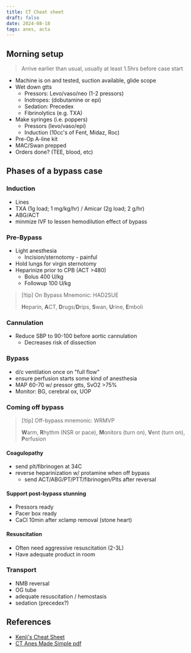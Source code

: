 ```yaml
---
title: CT Cheat sheet
draft: false
date: 2024-08-18
tags: anes, acta
---
```


## Morning setup
> Arrive earlier than usual, usually at least 1.5hrs before case start

- Machine is on and tested, suction available, glide scope
- Wet down gtts
  - Pressors: Levo/vaso/neo (1-2 pressors)
  - Inotropes: (dobutamine or epi)
  - Sedation: Precedex
  - Fibrinolytics (e.g. TXA)
- Make syringes (i.e. poppers)
  - Pressors (levo/vaso/epi)
  - Induction (10cc's of Fent, Midaz, Roc)
- Pre-Op A-line kit
- MAC/Swan prepped
- Orders done? (TEE, blood, etc)

## Phases of a bypass case

### Induction
- Lines
- TXA (1g load; 1 mg/kg/hr) / Amicar (2g  load; 2 g/hr)
- ABG/ACT
- minmize IVF to lessen hemodilution effect of bypass

### Pre-Bypass
- Light anesthesia
  - Incision/sternotomy - painful
- Hold lungs for virgin sternotomy
- Heparinize prior to CPB (ACT >480)
  - Bolus 400 U/kg
  - Followup 100 U/kg

> [!tip] On Bypass Mnemonic: HAD2SUE
> 
> **H**eparin, **A**CT, **D**rugs/**D**rips, **S**wan, **U**rine, **E**mboli

### Cannulation
- Reduce SBP to 90-100 before aortic cannulation
   - Decreases risk of dissection

### Bypass
- d/c ventilation once on "full flow"
- ensure perfusion starts some kind of anesthesia
- MAP 60-70 w/ pressor gtts, SvO2 >75%
- Monitor: BG, cerebral ox, UOP

### Coming off bypass

> [!tip] Off-bypass mnemonic: WRMVP
>
> **W**arm, **R**hythm (NSR or pace), **M**onitors (turn on), **V**ent (turn on), **P**erfusion

#### Coagulopathy
- send plt/fibrinogen at 34C
- reverse heparinization w/ protamine when off bypass
  - send ACT/ABG/PT/PTT/fibrinogen/Plts after reversal

#### Support post-bypass stunning
- Pressors ready
- Pacer box ready
-  CaCl 10min after xclamp removal (stone heart)

#### Resuscitation
- Often need aggressive resuscitation (2-3L)
- Have adequate product in room


### Transport
- NMB reversal
- OG tube
- adequate resuscitation / hemostasis
- sedation (precedex?)

## References
- [Kenji's Cheat Sheet](https://www.dropbox.com/scl/fi/mwgphuw3fam9406ueron1/Cardiac-Cheat-Sheet.pdf?rlkey=5pc48ive74laxo4l2tcuitp6u&st=j450flm8&dl=0)
- [CT Anes Made Simple pdf](https://www.dropbox.com/scl/fi/1coxo7c2tjenbg0ixs56h/CardiacAnesthesiaMadeRidiculouslySimple.pdf?rlkey=601g563t5xxzznrcce6fuob7e&st=vpfzxu98&dl=0)
